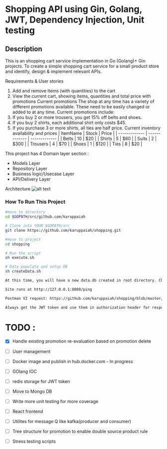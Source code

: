
# Shopping API using Gin, Golang, JWT, Dependency Injection, Unit testing

## Description
This is an shopping cart service implementation in Go (Golang)+ Gin projects.
To create a simple shopping cart service for a small product store and identify, design & implement relevant APIs. 

Requirements & User stories
1.	Add and remove items (with quantities) to the cart
2.	View the current cart, showing items, quantities and total price with promotions
Current promotions
The shop at any time has a variety of different promotions available. These need to be easily changed or added to at any time. Current promotions include:
1.	If you buy 2 or more trousers, you get 15% off belts and shoes.
2.	If you buy 2 shirts, each additional shirt only costs $45.
3.	If you purchase 3 or more shirts, all ties are half price.
Current inventory availability and prices
| ItemName  | Stock | Price |
| ------------- | ------------- | ------------- |
| Belts  | 10  | $20  |
| Shirts  | 5  | $60  |
| Suits  | 2  | $300  |
| Trousers  | 4  | $70  |
| Shoes  | 1  | $120  |
| Ties  | 8  | $20  |



This project has  4 Domain layer section :
 * Models Layer 
 * Repository Layer
 * Business logic/Usecase Layer  
 * API/Delivery Layer
 
 
 Architecture
 ![alt text](https://github.com/karuppaiah/shopping/blob/master/architecture.png)
 

### How To Run This Project

```bash
#move to directory
cd $GOPATH/src/github.com/karuppaiah

# Clone into YOUR $GOPATH/src
git clone https://github.com/karuppaiah/shopping.git

#move to project
cd shopping

# Run the script
sh execute.sh

# Data populate and setup DB
sh createData.sh

At this time, you will have a new data.db created in root directory. Change the DB if needed.

Site runs at http://127.0.0.1:8080/ping

Postman V2 request: https://github.com/karuppaiah/shopping/blob/master/golang%20shopping.postman_collection

Always get the JWT token and use them in authorization header for response.

```


# TODO :
- [X] Handle existing promotion re-evaluation based on promotion delete
- [ ] User management
- [ ] Docker image and publish in hub.docker.com - In progress
- [ ] GOlang IOC
- [ ] redis storage for JWT token
- [ ] Move to Mongo DB
- [ ] Write more unit testing for more coverage
- [ ] React frontend
- [ ] Utilites for message Q like kafka(producer and consumer)
- [ ] Tree structure for promotion to enable double source product rule
- [ ] Stress testing scripts





